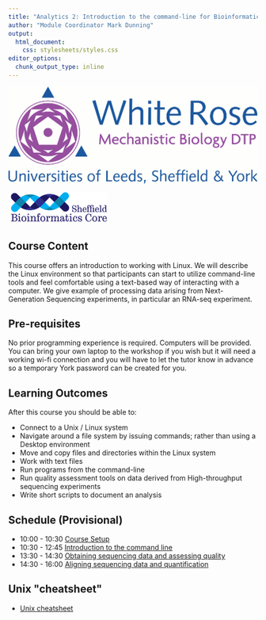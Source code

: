 ```yaml
---
title: "Analytics 2: Introduction to the command-line for Bioinformatics"
author: "Module Coordinator Mark Dunning"
output: 
  html_document: 
    css: stylesheets/styles.css
editor_options: 
  chunk_output_type: inline
---
```


![](images/header-logo.png)

![](images/logo-sm.png)

## Course Content

This course offers an introduction to working with Linux. We will describe the Linux environment so that participants can start to utilize command-line tools and feel comfortable using a text-based way of interacting with a computer. We give example of processing data arising from Next-Generation Sequencing experiments, in particular an RNA-seq experiment.

## Pre-requisites

No prior programming experience is required. Computers will be provided. You can bring your own laptop to the workshop if you wish but it will need a working wi-fi connection and you will have to let the tutor know in advance so a temporary York password can be created for you.

## Learning Outcomes

After this course you should be able to:

- Connect to a Unix / Linux system
- Navigate around a file system by issuing commands; rather than using a Desktop environment
- Move and copy files and directories within the Linux system
- Work with text files
- Run programs from the command-line
- Run quality assessment tools on data derived from High-throughput sequencing experiments
- Write short scripts to document an analysis

## Schedule (Provisional)

- 10:00 - 10:30 [Course Setup](setup.nb.html)
- 10:30 - 12:45 [Introduction to the command line](https://datacarpentry.org/shell-genomics/01-introduction/)
- 13:30 - 14:30 [Obtaining sequencing data and assessing quality](read-quality.nb.html)
- 14:30 - 16:00 [Aligning sequencing data and quantification](align-and-quantification.nb.html)

## Unix "cheatsheet"

- [Unix cheatsheet](https://upload.wikimedia.org/wikipedia/commons/7/79/Unix_command_cheatsheet.pdf)
